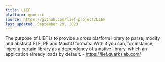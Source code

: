 ```yaml
---
title: LIEF
platform: generic
source: https://github.com/lief-project/LIEF
last_updated: September 29, 2023
---
```


The purpose of LIEF is to provide a cross platform library to parse, modify and abstract ELF, PE and MachO formats. With it you can, for instance, inject a certain library as a dependency of a native library, which an application already loads by default. - <https://lief.quarkslab.com/>
